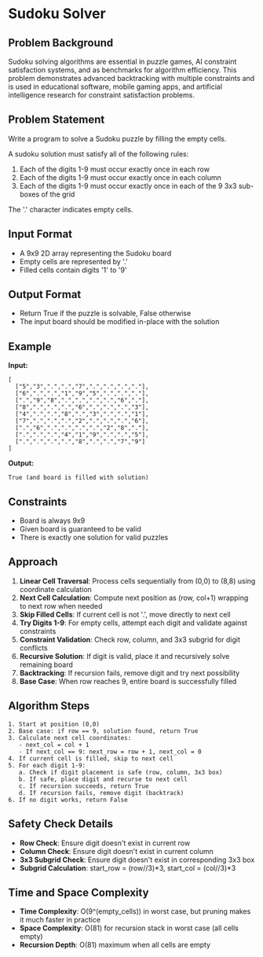 # Sudoku Solver

## Problem Background
Sudoku solving algorithms are essential in puzzle games, AI constraint satisfaction systems, and as benchmarks for algorithm efficiency. This problem demonstrates advanced backtracking with multiple constraints and is used in educational software, mobile gaming apps, and artificial intelligence research for constraint satisfaction problems.

## Problem Statement
Write a program to solve a Sudoku puzzle by filling the empty cells.

A sudoku solution must satisfy all of the following rules:
1. Each of the digits 1-9 must occur exactly once in each row
2. Each of the digits 1-9 must occur exactly once in each column  
3. Each of the digits 1-9 must occur exactly once in each of the 9 3x3 sub-boxes of the grid

The '.' character indicates empty cells.

## Input Format
* A 9x9 2D array representing the Sudoku board
* Empty cells are represented by '.'
* Filled cells contain digits '1' to '9'

## Output Format
* Return True if the puzzle is solvable, False otherwise
* The input board should be modified in-place with the solution

## Example
**Input:**
```
[
  ["5","3",".",".","7",".",".",".","."],
  ["6",".",".","1","9","5",".",".","."],
  [".","9","8",".",".",".",".","6","."],
  ["8",".",".",".","6",".",".",".","3"],
  ["4",".",".","8",".","3",".",".","1"],
  ["7",".",".",".","2",".",".",".","6"],
  [".","6",".",".",".",".","2","8","."],
  [".",".",".","4","1","9",".",".","5"],
  [".",".",".",".","8",".",".","7","9"]
]
```

**Output:**
```
True (and board is filled with solution)
```

## Constraints
* Board is always 9x9
* Given board is guaranteed to be valid
* There is exactly one solution for valid puzzles

## Approach
1. **Linear Cell Traversal**: Process cells sequentially from (0,0) to (8,8) using coordinate calculation
2. **Next Cell Calculation**: Compute next position as (row, col+1) wrapping to next row when needed
3. **Skip Filled Cells**: If current cell is not '.', move directly to next cell
4. **Try Digits 1-9**: For empty cells, attempt each digit and validate against constraints
5. **Constraint Validation**: Check row, column, and 3x3 subgrid for digit conflicts
6. **Recursive Solution**: If digit is valid, place it and recursively solve remaining board
7. **Backtracking**: If recursion fails, remove digit and try next possibility
8. **Base Case**: When row reaches 9, entire board is successfully filled

## Algorithm Steps
```
1. Start at position (0,0)
2. Base case: if row == 9, solution found, return True
3. Calculate next cell coordinates:
   - next_col = col + 1
   - If next_col == 9: next_row = row + 1, next_col = 0
4. If current cell is filled, skip to next cell
5. For each digit 1-9:
   a. Check if digit placement is safe (row, column, 3x3 box)
   b. If safe, place digit and recurse to next cell
   c. If recursion succeeds, return True
   d. If recursion fails, remove digit (backtrack)
6. If no digit works, return False
```

## Safety Check Details
- **Row Check**: Ensure digit doesn't exist in current row
- **Column Check**: Ensure digit doesn't exist in current column  
- **3x3 Subgrid Check**: Ensure digit doesn't exist in corresponding 3x3 box
- **Subgrid Calculation**: start_row = (row//3)*3, start_col = (col//3)*3

## Time and Space Complexity
- **Time Complexity**: O(9^(empty_cells)) in worst case, but pruning makes it much faster in practice
- **Space Complexity**: O(81) for recursion stack in worst case (all cells empty)
- **Recursion Depth**: O(81) maximum when all cells are empty